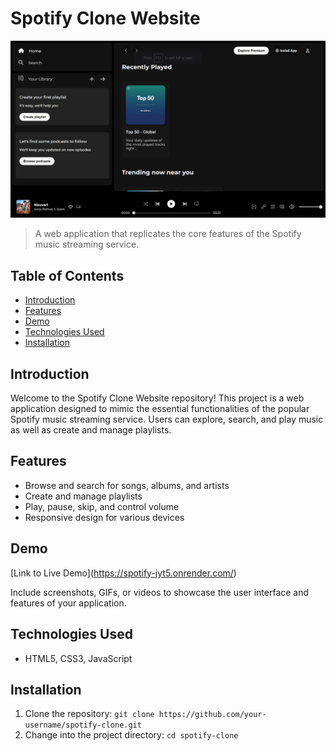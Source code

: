 

# Spotify Clone Website

![Project Image](thumbnail.png)

> A web application that replicates the core features of the Spotify music streaming service.

## Table of Contents

- [Introduction](#introduction)
- [Features](#features)
- [Demo](#demo)
- [Technologies Used](#technologies-used)
- [Installation](#installation)


## Introduction

Welcome to the Spotify Clone Website repository! This project is a web application designed to mimic the essential functionalities of the popular Spotify music streaming service. Users can explore, search, and play music as well as create and manage playlists.

## Features

- Browse and search for songs, albums, and artists
- Create and manage playlists
- Play, pause, skip, and control volume
- Responsive design for various devices

## Demo

[Link to Live Demo](<link>https://spotify-jyt5.onrender.com/<link>)

Include screenshots, GIFs, or videos to showcase the user interface and features of your application.

## Technologies Used

- HTML5, CSS3, JavaScript

## Installation

1. Clone the repository: `git clone https://github.com/your-username/spotify-clone.git`
2. Change into the project directory: `cd spotify-clone`


